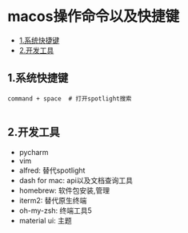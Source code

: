 # macos操作命令以及快捷键

<!-- vim-markdown-toc Marked -->

* [1.系统快捷键](#1.系统快捷键)
* [2.开发工具](#2.开发工具)

<!-- vim-markdown-toc -->

## 1.系统快捷键

```shell
command + space  # 打开spotlight搜索
 
```

## 2.开发工具

- pycharm
- vim
- alfred: 替代spotlight
- dash for mac: api以及文档查询工具
- homebrew: 软件包安装,管理
- iterm2: 替代原生终端
- oh-my-zsh: 终端工具5
- material ui: 主题
 
